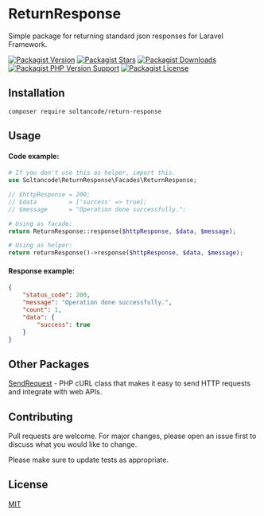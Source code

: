 # ReturnResponse

Simple package for returning standard json responses for Laravel Framework.

[![Packagist Version](https://img.shields.io/packagist/v/soltancode/return-response?label=stable)](https://packagist.org/packages/soltancode/return-response)
[![Packagist Stars](https://img.shields.io/packagist/stars/soltancode/return-response)](https://packagist.org/packages/soltancode/return-response)
[![Packagist Downloads](https://img.shields.io/packagist/dt/soltancode/return-response)](https://packagist.org/packages/soltancode/return-response)
[![Packagist PHP Version Support](https://img.shields.io/packagist/php-v/soltancode/return-response)](https://packagist.org/packages/soltancode/return-response)
[![Packagist License](https://img.shields.io/packagist/l/soltancode/return-response)](https://github.com/soltancode/ReturnResponse/blob/main/LICENSE)

## Installation



```
composer require soltancode/return-response
```

## Usage

#### Code example:
```php
# If you don't use this as helper, import this.
use Soltancode\ReturnResponse\Facades\ReturnResponse;

// $httpResponse = 200;
// $data         = ['success' => true];
// $message      = "Operation done successfully.";

# Using as facade:
return ReturnResponse::response($httpResponse, $data, $message);

# Using as helper:
return returnResponse()->response($httpResponse, $data, $message);
```

#### Response example:
```json
{
    "status_code": 200,
    "message": "Operation done successfully.",
    "count": 1,
    "data": {
        "success": true
    }
}
```

## Other Packages
[SendRequest](https://github.com/soltancode/SendRequest) - PHP cURL class that makes it easy to send HTTP requests and integrate with web APIs.

## Contributing
Pull requests are welcome. For major changes, please open an issue first to discuss what you would like to change.

Please make sure to update tests as appropriate.

## License
[MIT](https://github.com/soltancode/ReturnResponse/blob/main/LICENSE)
